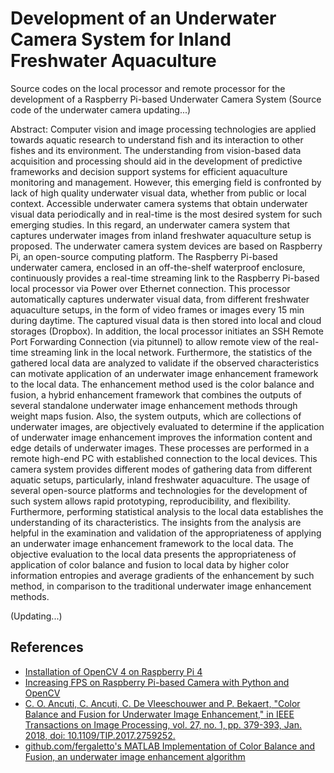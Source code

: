 # Development of an Underwater Camera System for Inland Freshwater Aquaculture
Source codes on the local processor and remote processor for the development of a Raspberry Pi-based Underwater Camera System
(Source code of the underwater camera updating...)

Abstract:
Computer vision and image processing technologies are applied towards aquatic research to understand fish and its interaction to other fishes and its environment. The understanding from vision-based data acquisition and processing should aid in the development of predictive frameworks and decision support systems for efficient aquaculture monitoring and management. However, this emerging field is confronted by lack of high quality underwater visual data, whether from public or local context. Accessible underwater camera systems that obtain underwater visual data periodically and in real-time is the most desired system for such emerging studies. In this regard, an underwater camera system that captures underwater images from inland freshwater aquaculture setup is proposed. The underwater camera system devices are based on Raspberry Pi, an open-source computing platform. The Raspberry Pi-based underwater camera, enclosed in an off-the-shelf waterproof enclosure, continuously provides a real-time streaming link to the Raspberry Pi-based local processor via Power over Ethernet connection. This processor automatically captures underwater visual data, from different freshwater aquaculture setups, in the form of video frames or images every 15 min during daytime. The captured visual data is then stored into local and cloud storages (Dropbox). In addition, the local processor initiates an SSH Remote Port Forwarding Connection (via pitunnel) to allow remote view of the real-time streaming link in the local network. Furthermore, the statistics of the gathered local data are analyzed to validate if the observed characteristics can motivate application of an underwater image enhancement framework to the local data. The enhancement method used is the color balance and fusion, a hybrid enhancement framework that combines the outputs of several standalone underwater image enhancement methods through weight maps fusion. Also, the system outputs, which are collections of underwater images, are objectively evaluated to determine if the application of underwater image enhancement improves the information content and edge details of underwater images. These processes are performed in a remote high-end PC with established connection to the local devices. This camera system provides different modes of gathering data from different aquatic setups, particularly, inland freshwater aquaculture. The usage of several open-source platforms and technologies for the development of such system allows rapid prototyping, reproducibility, and flexibility. Furthermore, performing statistical analysis to the local data establishes the understanding of its characteristics. The insights from the analysis are helpful in the examination and validation of the appropriateness of applying an underwater image enhancement framework to the local data. The objective evaluation to the local data presents the appropriateness of application of color balance and fusion to local data by higher color information entropies and average gradients of the enhancement by such method, in comparison to the traditional underwater image enhancement methods.

(Updating...)
## References
* [Installation of OpenCV 4 on Raspberry Pi 4](https://www.pyimagesearch.com/2019/09/16/install-opencv-4-on-raspberry-pi-4-and-raspbian-buster/)
* [Increasing FPS on Raspberry Pi-based Camera with Python and OpenCV](https://www.pyimagesearch.com/2015/12/28/increasing-raspberry-pi-fps-with-python-and-opencv/)
* [C. O. Ancuti, C. Ancuti, C. De Vleeschouwer and P. Bekaert, "Color Balance and Fusion for Underwater Image Enhancement," in IEEE Transactions on Image Processing, vol. 27, no. 1, pp. 379-393, Jan. 2018, doi: 10.1109/TIP.2017.2759252.](https://doi.org/10.1109/TIP.2017.2759252)
* [github.com/fergaletto's MATLAB Implementation of Color Balance and Fusion, an underwater image enhancement algorithm](https://github.com/fergaletto/Color-Balance-and-fusion-for-underwater-image-enhancement.-.)
